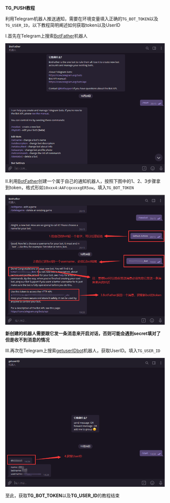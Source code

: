 **TG_PUSH教程**

利用Telegram机器人推送通知，需要在环境变量填入正确的```TG_BOT_TOKEN```以及```TG_USER_ID```，以下教程简明阐述如何获取token以及UserID

Ⅰ.首先在Telegram上搜索[BotFather](https://t.me/BotFather)机器人<br>

![TG_PUSH1](../icon/TG_PUSH1.png)

Ⅱ.利用[BotFather](https://t.me/BotFather)创建一个属于自己的通知机器人，按照下图中的1、2、3步骤拿到token，格式形如```10xxx4:AAFcqxxxxgER5uw```。填入```TG_BOT_TOKEN```<br>

![TG_PUSH2](../icon/TG_PUSH2.png)<br>

**新创建的机器人需要跟它发一条消息来开启对话，否则可能会遇到secret填对了但是收不到消息的情况**<br>

Ⅲ.再次在Telegram上搜索[getuserIDbot](https://t.me/getuserIDbot)机器人，获取UserID。填入```TG_USER_ID```<br>

![TG_PUSH3](../icon/TG_PUSH3.png)

至此，获取**TG_BOT_TOKEN**以及**TG_USER_ID**的教程结束
